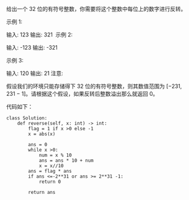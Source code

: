给出一个 32 位的有符号整数，你需要将这个整数中每位上的数字进行反转。

示例 1:

输入: 123
输出: 321
 示例 2:

输入: -123
输出: -321

示例 3:

输入: 120
输出: 21
注意:

假设我们的环境只能存储得下 32 位的有符号整数，则其数值范围为 [−231,  231 − 1]。请根据这个假设，如果反转后整数溢出那么就返回 0。


代码如下：
```
class Solution:
    def reverse(self, x: int) -> int:
        flag = 1 if x >0 else -1
        x = abs(x)

        ans = 0
        while x >0:
            num = x % 10
            ans = ans * 10 + num
            x = x//10
        ans = flag * ans
        if ans <=-2**31 or ans >= 2**31 -1:
            return 0
        
        return ans
```